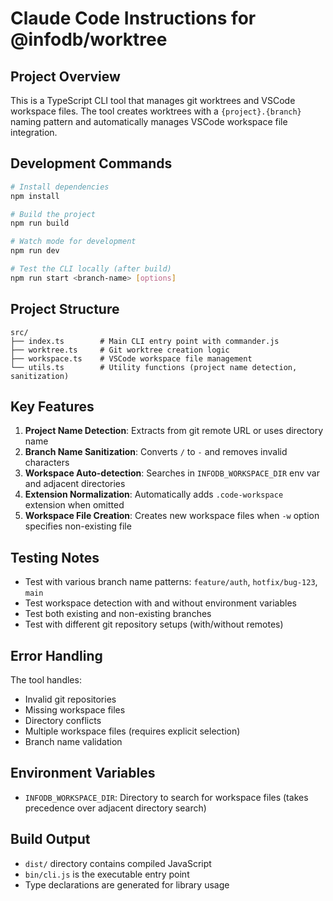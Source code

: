 # Claude Code Instructions for @infodb/worktree

## Project Overview

This is a TypeScript CLI tool that manages git worktrees and VSCode workspace files. The tool creates worktrees with a `{project}.{branch}` naming pattern and automatically manages VSCode workspace file integration.

## Development Commands

```bash
# Install dependencies
npm install

# Build the project
npm run build

# Watch mode for development
npm run dev

# Test the CLI locally (after build)
npm run start <branch-name> [options]
```

## Project Structure

```
src/
├── index.ts        # Main CLI entry point with commander.js
├── worktree.ts     # Git worktree creation logic
├── workspace.ts    # VSCode workspace file management
└── utils.ts        # Utility functions (project name detection, sanitization)
```

## Key Features

1. **Project Name Detection**: Extracts from git remote URL or uses directory name
2. **Branch Name Sanitization**: Converts `/` to `-` and removes invalid characters
3. **Workspace Auto-detection**: Searches in `INFODB_WORKSPACE_DIR` env var and adjacent directories
4. **Extension Normalization**: Automatically adds `.code-workspace` extension when omitted
5. **Workspace File Creation**: Creates new workspace files when `-w` option specifies non-existing file

## Testing Notes

- Test with various branch name patterns: `feature/auth`, `hotfix/bug-123`, `main`
- Test workspace detection with and without environment variables
- Test both existing and non-existing branches
- Test with different git repository setups (with/without remotes)

## Error Handling

The tool handles:
- Invalid git repositories
- Missing workspace files
- Directory conflicts
- Multiple workspace files (requires explicit selection)
- Branch name validation

## Environment Variables

- `INFODB_WORKSPACE_DIR`: Directory to search for workspace files (takes precedence over adjacent directory search)

## Build Output

- `dist/` directory contains compiled JavaScript
- `bin/cli.js` is the executable entry point
- Type declarations are generated for library usage